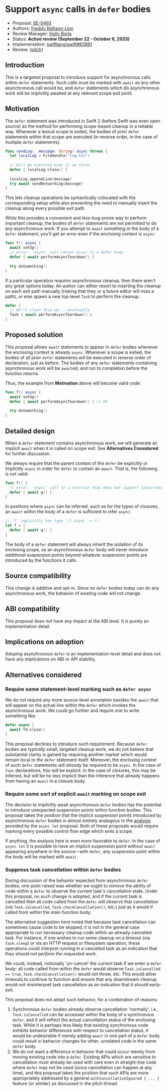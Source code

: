 # Support `async` calls in `defer` bodies

* Proposal: [SE-0493](0493-defer-async.md)
* Authors: [Freddy Kellison-Linn](https://github.com/Jumhyn)
* Review Manager: [Holly Borla](https://github.com/hborla)
* Status: **Active review (September 22 - October 6, 2025)**
* Implementation: [swiftlang/swift#83891](https://github.com/swiftlang/swift/pull/83891)
* Review: ([pitch](https://forums.swift.org/t/support-async-calls-in-defer-bodies/81790))

## Introduction

This is a targeted proposal to introduce support for asynchronous calls within `defer` statements. Such calls must be marked with `await` as any other asynchronous call would be, and `defer` statements which do asynchronous work will be implicitly awaited at any relevant scope exit point.

## Motivation

The `defer` statement was introduced in Swift 2 (before Swift was even open source) as the method for performing scope-based cleanup in a reliable way. Whenever a lexical scope is exited, the bodies of prior `defer` statements within that scope are executed (in reverse order, in the case of multiple `defer` statements).

```swift
func sendLog(_ message: String) async throws {
  let localLog = FileHandle("log.txt")
  
  // Will be executed even if we throw
  defer { localLog.close() }
  
  localLog.appendLine(message)
  try await sendNetworkLog(message)
}
```

This lets cleanup operations be syntactically colocated with the corresponding setup while also preventing the need to manually insert the cleanup along every possible exit path.

While this provides a convenient and less-bug-prone way to perform important cleanup, the bodies of `defer` statements are not permitted to do any asynchronous work. If you attempt to `await` something in the body of a `defer` statement, you'll get an error even if the enclosing context is `async`:

```swift
func f() async {
  await setUp()
  // error: 'async' call cannot occur in a defer body
  defer { await performAsyncTeardown() }
  
  try doSomething()
}
```

If a particular operation *requires* asynchronous cleanup, then there aren't any great options today. An author can either resort to inserting the cleanup on each exit path manually (risking that they or a future editor will miss a path), or else spawn a new top-level `Task` to perform the cleanup:

```swift
defer {
  // We'll clean this up... eventually
  Task { await performAsyncTeardown() }
}
```

## Proposed solution

This proposal allows `await` statements to appear in `defer` bodies whenever the enclosing context is already `async`. Whenever a scope is exited, the bodies of all prior `defer` statements will be executed in reverse order of declaration, just as before. The bodies of any `defer` statements containing asynchronous work will be `await`ed, and run to completion before the function returns.

Thus, the example from **Motivation** above will become valid code:
```swift
func f() async {
  await setUp()
  defer { await performAsyncTeardown() } // OK
  
  try doSomething()
}
```

## Detailed design

When a `defer` statement contains asynchronous work, we will generate an implicit `await` when it is called on scope exit. See **Alternatives Considered** for further discussion.

We always require that the parent context of the `defer` be explicitly or implicitly `async` in order for `defer` to contain an `await`. That is, the following is not valid:

```swift
func f() {
  // error: 'async' call in a function that does not support concurrency
  defer { await g() }
}
```

In positions where `async` can be inferred, such as for the types of closures, an `await` within the body of a `defer` is sufficient to infer `async`:

```swift
// 'f' implicitly has type '() async -> ()'
let f = {
  defer { await g() }
}
```

The body of a `defer` statement will always inherit the isolation of its enclosing scope, so an asynchronous `defer` body will never introduce *additional* suspension points beyond whatever suspension points are introduced by the functions it calls.

## Source compatibility

This change is additive and opt-in. Since no `defer` bodies today can do any asynchronous work, the behavior of existing code will not change.

## ABI compatibility

This proposal does not have any impact at the ABI level. It is purely an implementation detail.

## Implications on adoption

Adoping asynchronous `defer` is an implementation-level detail and does not have any implications on ABI or API stability.

## Alternatives considered

### Require some statement-level marking such as `defer async`

We do not require any more source-level annotation besides the `await` that will appear on the actual line within the `defer` which invokes the asynchronous work. We could go further and require one to write something like:
```swift
defer async {
  await fd.close()
}
```

This proposal declines to introduce such requirement. Because `defer` bodies are typically small, targeted cleanup work, we do not believe that substantial clarity is gained by requiring another marker which would remain local *to the `defer`* statement itself. Moreover, the enclosing context of such `defer` statements will *already* be required to be `async`. In the case of `func` declarations, this will be explicit. In the case of closures, this may be inferred, but will be no less implicit than the inference that already happens from having an `await` in a closure body.

### Require some sort of explicit `await` marking on scope exit

The decision to implicltly await asyncrhonous `defer` bodies has the potential to introduce unexpected suspension points within function bodies. This proposal takes the position that the implicit suspension points introduced by asynchronous `defer` bodies is almost entirely analagous to the [analysis](https://github.com/swiftlang/swift-evolution/blob/main/proposals/0317-async-let.md#requiring-an-awaiton-any-execution-path-that-waits-for-an-async-let) provided by the `async let` proposal. Both of these proposals would require marking every possible control flow edge which exits a scope.

If anything, the analysis here is even more favorable to `defer`. In the case of `async let` it is possible to have an implicit suspension point without `await` appearing anywhere in the source—with `defer`, any suspension point within the body will be marked with `await`.

### Suppress task cancellation within `defer` bodies

During discussion of the behavior expected from asynchronous `defer` bodies, one point raised was whether we ought to remove the ability of code within a `defer` to observe the current task's cancellation state. Under this proposal, no such change is adopted, and if the current task is cancelled then all code called from the `defer` will observe that cancellation (via `Task.isCancelled`, `Task.checkCancellation()`, etc.) just as it would if called from within the main function body.

The alternative suggestion here noted that because task cancellation can sometimes cause code to be skipped, it is not in the general case appropriate to run necessary cleanup code within an already-cancelled task. For instance, if one wishes to run some cleanup on a timeout (via `Task.sleep`) or via an HTTP request or filesystem operation, these operations could interpret running in a cancelled task as an indication that they _should not perform the requested work_.

We could, instead, notionally 'un-cancel' the current task if we enter a `defer` body: all code called from within the `defer` would observe `Task.isCancelled == true`, `Task.checkCancellation()` would not throw, etc. This would allow timeouts to continue to function and ensure that any downstream cleanup would not misinterpret task cancellation as an indication that it should early-exit.

This proposal does not adopt such behavior, for a combination of reasons:
1. Synchronous `defer` bodies already observe cancellation 'normally', i.e., `Task.isCancelled` can be accessed within the body of a synchronous `defer`, and it will reflect the actual cancellation status of the enclosing task. While it is perhaps less likely that existing synchronous code exhibits behavior differences with respect to cancellation status, it would be undesirable if merely adding `await` in one part of a `defer` body could result in behavior changes for other, unrelated code in the same `defer` body.
2. We do not want a difference in behavior that could occur merely from moving existing code into a `defer`. Existing APIs which are sensitive to cancellation must already be used with care even in straight-line code where `defer` may not be used (since cancellation can happen at any time), and this proposal takes the position that such APIs are more appropriately addressed by a general `withCancellationIgnored { ... }` feature (or similar) as discussed in the pitch thread.
